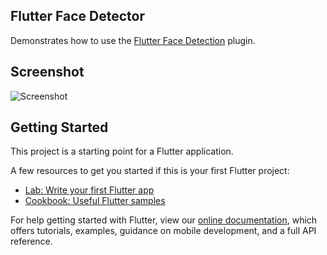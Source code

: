 Flutter Face Detector
---------------------

Demonstrates how to use the
[Flutter Face Detection](https://pub.dartlang.org/packages/flutter_face_detection)
plugin.

Screenshot
----------

![Screenshot](https://raw.githubusercontent.com/LembergAI/flutter_face_detection/master/example/flutter_01.png)

Getting Started
---------------

This project is a starting point for a Flutter application.

A few resources to get you started if this is your first Flutter project:

- [Lab: Write your first Flutter app](https://flutter.io/docs/get-started/codelab)
- [Cookbook: Useful Flutter samples](https://flutter.io/docs/cookbook)

For help getting started with Flutter, view our
[online documentation](https://flutter.io/docs), which offers tutorials,
examples, guidance on mobile development, and a full API reference.
